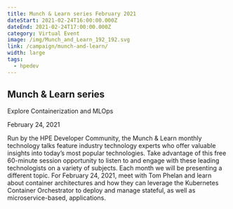 ```yaml
---
title: Munch & Learn series February 2021
dateStart: 2021-02-24T16:00:00.000Z
dateEnd: 2021-02-24T17:00:00.000Z
category: Virtual Event
image: /img/Munch_and_Learn_192_192.svg
link: /campaign/munch-and-learn/
width: large
tags:
  - hpedev
---
```

## Munch & Learn series
Explore Containerization and MLOps

February 24, 2021

Run by the HPE Developer Community, the Munch & Learn monthly technology talks feature industry technology experts who offer valuable insights into today’s most popular technologies. Take advantage of this free 60-minute session opportunity to listen to and engage with these leading technologists on a variety of subjects. Each month we will be presenting a different topic. For February 24, 2021, meet with Tom Phelan and learn about container architectures and how they can leverage the Kubernetes Container Orchestrator to deploy and manage stateful, as well as microservice-based, applications.